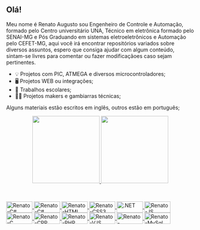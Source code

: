 ## Olá! 
Meu nome é Renato Augusto sou Engenheiro de Controle e Automação, formado pelo Centro universitário UNA, Técnico em eletrônica formado pelo SENAI-MG e Pós Graduando em sistemas eletroeletrônicos e Automação pelo CEFET-MG, aqui você irá encontrar repositórios variados sobre diversos assuntos, espero que consiga ajudar com algum conteúdo, sintam-se livres para comentar ou fazer modificaçãoes caso sejam pertinentes.

- 💡️ Projetos com PIC, ATMEGA e diversos microcontroladores; 
- 🖥️ Projetos WEB ou integrações; 
- 📑️ Trabalhos escolares; 
- 👩‍🏫️ Projetos makers e gambiarras técnicas;

Alguns materiais estão escritos em inglês, outros estão em português;

<div align="center">
  <a href="https://github.com/renatoaugustii">
  <img height="180em" src="https://github-readme-stats.vercel.app/api?username=renatoaugustii&show_icons=true&theme=dark&include_all_commits=true&count_private=true"/>
  <img height="180em" src="https://github-readme-stats.vercel.app/api/top-langs/?username=renatoaugustii&layout=compact&langs_count=7&theme=dark"/>
</div>
  
   ##
  
  <div style="display: inline_block"><br>
  <img align="center" alt="Renato-C#" height="30" width="70" src="https://img.shields.io/badge/-Python-3776AB?logo=python&logoColor=white">
  <img align="center" alt="Renato-C#" height="30" width="70" src="https://img.shields.io/badge/C%23-239120?style=for-the-badge&logo=c-sharp&logoColor=white">
  <img align="center" alt="Renato-HTML" height="30" width="70" src="https://img.shields.io/badge/HTML5-E34F26?style=for-the-badge&logo=html5&logoColor=white">
  <img align="center" alt="Renato-CSS3" height="30" width="70" src="https://img.shields.io/badge/CSS3-1572B6?style=for-the-badge&logo=css3&logoColor=white">
  <img align="center" alt=".NET" height="30" width="70" src="https://img.shields.io/badge/.NET-5C2D91?style=for-the-badge&logo=.net&logoColor=white">
  <img align="center" alt="Renato-JS" height="30" width="70" src="https://img.shields.io/badge/JavaScript-323330?style=for-the-badge&logo=javascript&logoColor=F7DF1E">
  <img align="center" alt="Renato-C" height="30" width="70" src="https://img.shields.io/badge/C-00599C?style=for-the-badge&logo=c&logoColor=white">
  <img align="center" alt="Renato-CPP" height="30" width="70" src="https://img.shields.io/badge/C%2B%2B-00599C?style=for-the-badge&logo=c%2B%2B&logoColor=white">
 <img align="center" alt="Renato-PHP" height="30" width="70" src="https://img.shields.io/badge/PHP-777BB4?style=for-the-badge&logo=php&logoColor=white">
 <img align="center" alt="Renato-VJS" height="30" width="70"src="https://img.shields.io/badge/Vue.js-35495E?style=for-the-badge&logo=vue.js&logoColor=4FC08D">
 <img align="center" alt="Renato-bootstrap" height="30" width="70"src="https://img.shields.io/badge/Bootstrap-563D7C?style=for-the-badge&logo=bootstrap&logoColor=white">
<img align="center" alt="Renato-MySql" height="30" width="70" src="https://img.shields.io/badge/MySQL-00000F?style=for-the-badge&logo=mysql&logoColor=white">
</div>
  
  ##
